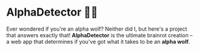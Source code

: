 # AlphaDetector 🐺💀  

Ever wondered if you're an alpha wolf? Neither did I, but here's a project that answers exactly that! 
**AlphaDetector** is the ultimate brainrot creation – a web app that determines if you've got what it takes to be an **alpha wolf**. 
